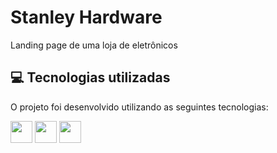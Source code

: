 # Stanley Hardware

<p>Landing page de uma loja de eletrônicos </p>
<!-- 
<p>Saiba mais acessando o site <a href="">Clicando aki</a></p> 
<div align="center" >
<img src="" alt="imagem">
</div>
-->

<h2>💻 Tecnologias utilizadas</h2>

O projeto foi desenvolvido utilizando as seguintes tecnologias:<br>

<div style="display: inline_block">
  <img height="35rem" src="https://img.shields.io/badge/HTML5-E34F26?style=for-the-badge&logo=html5&logoColor=white"/>
  <img height="35rem" src="https://img.shields.io/badge/CSS3-1572B6?style=for-the-badge&logo=css3&logoColor=white"/>
  <img height="35rem" src="https://img.shields.io/badge/Bootstrap-563D7C?style=for-the-badge&logo=bootstrap&logoColor=white"/>
    <!-- 
  <img height="35rem" src="https://img.shields.io/badge/JavaScript-F7DF1E?style=for-the-badge&logo=javascript&logoColor=black"/>
  <img height="35rem" src="https://img.shields.io/badge/jQuery-0769AD?style=for-the-badge&logo=jquery&logoColor=white"/>
  -->
</div>


